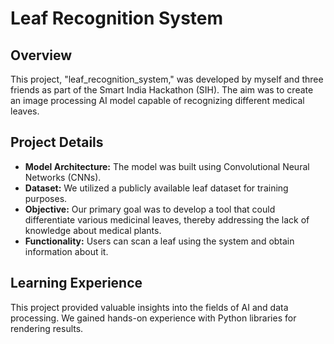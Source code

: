 # Leaf Recognition System

## Overview
This project, "leaf_recognition_system," was developed by myself and three friends as part of the Smart India Hackathon (SIH). The aim was to create an image processing AI model capable of recognizing different medical leaves.

## Project Details
- **Model Architecture:** The model was built using Convolutional Neural Networks (CNNs).
- **Dataset:** We utilized a publicly available leaf dataset for training purposes.
- **Objective:** Our primary goal was to develop a tool that could differentiate various medicinal leaves, thereby addressing the lack of knowledge about medical plants.
- **Functionality:** Users can scan a leaf using the system and obtain information about it.

## Learning Experience
This project provided valuable insights into the fields of AI and data processing. We gained hands-on experience with Python libraries for rendering results.
